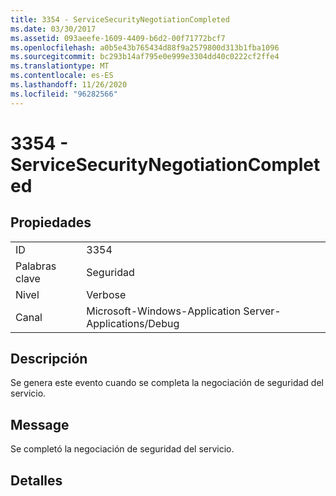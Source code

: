 ```yaml
---
title: 3354 - ServiceSecurityNegotiationCompleted
ms.date: 03/30/2017
ms.assetid: 093aeefe-1609-4409-b6d2-00f71772bcf7
ms.openlocfilehash: a0b5e43b765434d88f9a2579800d313b1fba1096
ms.sourcegitcommit: bc293b14af795e0e999e3304dd40c0222cf2ffe4
ms.translationtype: MT
ms.contentlocale: es-ES
ms.lasthandoff: 11/26/2020
ms.locfileid: "96282566"
---
```

# <a name="3354---servicesecuritynegotiationcompleted"></a>3354 - ServiceSecurityNegotiationCompleted

## <a name="properties"></a>Propiedades  
  
|||  
|-|-|  
|ID|3354|  
|Palabras clave|Seguridad|  
|Nivel|Verbose|  
|Canal|Microsoft-Windows-Application Server-Applications/Debug|  
  
## <a name="description"></a>Descripción  

 Se genera este evento cuando se completa la negociación de seguridad del servicio.  
  
## <a name="message"></a>Message  

 Se completó la negociación de seguridad del servicio.  
  
## <a name="details"></a>Detalles
